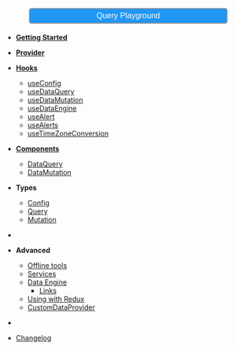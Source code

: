 [<button style="color:#FFFFFF;font-size:1rem;background-color:#2196f3;border: 2px #999 solid;border-radius: 5px;padding: 5px 10px;width: 80%; margin: 5px 10%; cursor:pointer;">Query Playground</button>](/playground/ ':ignore Query Playground')

-   [**Getting Started**](getting-started)
-   [**Provider**](provider)
-   [**Hooks**](hooks/)
    -   [useConfig](hooks/useConfig)
    -   [useDataQuery](hooks/useDataQuery)
    -   [useDataMutation](hooks/useDataMutation)
    -   [useDataEngine](hooks/useDataEngine)
    -   [useAlert](hooks/useAlert)
    -   [useAlerts](hooks/useAlerts)
    -   [useTimeZoneConversion](hooks/useTimeZoneConversion)
-   [**Components**](components/)
    -   [DataQuery](components/DataQuery)
    -   [DataMutation](components/DataMutation)
-   **Types**

    -   [Config](types/Config)
    -   [Query](types/Query)
    -   [Mutation](types/Mutation)

-   &nbsp;

-   **Advanced**

    -   [Offline tools](advanced/offline)
    -   [Services](advanced/services)
    -   [Data Engine](advanced/DataEngine)
        -   [Links](advanced/DataEngineLinks)
    -   [Using with Redux](advanced/redux)
    -   [CustomDataProvider](advanced/CustomDataProvider)

-   &nbsp;

-   [Changelog](CHANGELOG.md)
